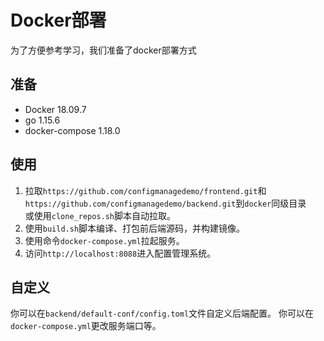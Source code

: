 # Docker部署
为了方便参考学习，我们准备了docker部署方式

## 准备
* Docker 18.09.7
* go 1.15.6
* docker-compose 1.18.0

## 使用
1. 拉取`https://github.com/configmanagedemo/frontend.git`和`https://github.com/configmanagedemo/backend.git`到`docker`同级目录  
   或使用`clone_repos.sh`脚本自动拉取。
2. 使用`build.sh`脚本编译、打包前后端源码，并构建镜像。
3. 使用命令`docker-compose.yml`拉起服务。
4. 访问`http://localhost:8088`进入配置管理系统。

## 自定义
你可以在`backend/default-conf/config.toml`文件自定义后端配置。
你可以在`docker-compose.yml`更改服务端口等。